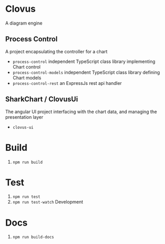 # Clovus
A diagram engine

## Process Control
A project encapsulating the controller for a chart
- `process-control` independent TypeScript class library implementing Chart control
- `process-control-models` independent TypeScript class library defining Chart models
- `process-control-rest` an ExpressJs rest api handler

## SharkChart / ClovusUi
The angular UI project interfacing with the chart data, and managing the presentation layer
- `clovus-ui`

# Build
1. `npm run build`

# Test
1. `npm run test`
2. `npm run test-watch` Development

# Docs
1. `npm run build-docs`
